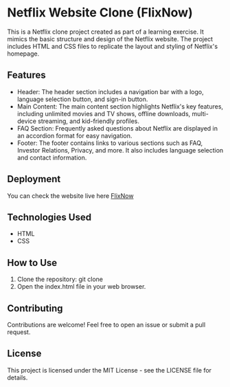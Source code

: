 # Netflix Website Clone (FlixNow)


This is a Netflix clone project created as part of a learning exercise. It mimics the basic structure and design of the Netflix website. The project includes HTML and CSS files to replicate the layout and styling of Netflix's homepage.

## Features

- Header: The header section includes a navigation bar with a logo, language selection button, and sign-in button.
-  Main Content: The main content section highlights Netflix's key features, including unlimited movies and TV shows, offline downloads, multi-device streaming, and kid-friendly profiles.
-  FAQ Section: Frequently asked questions about Netflix are displayed in an accordion format for easy navigation.
-  Footer: The footer contains links to various sections such as FAQ, Investor Relations, Privacy, and more. It also includes language selection and contact information.

## Deployment
You can check the website live here [FlixNow](https://vercel.com/deekshithamunigalas-projects/flix-now)

## Technologies Used
- HTML
- CSS

## How to Use

1. Clone the repository: git clone <repository-url>
2. Open the index.html file in your web browser.

## Contributing

Contributions are welcome! Feel free to open an issue or submit a pull request.

## License

This project is licensed under the MIT License - see the LICENSE file for details.
